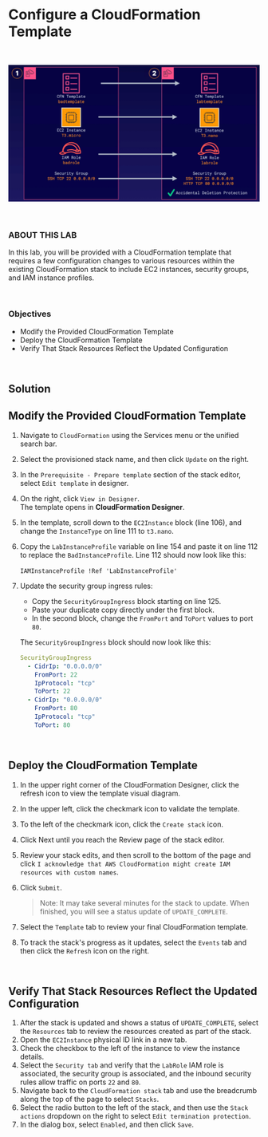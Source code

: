 # Configure a CloudFormation Template

<br>

![](../../img/ChallengeLab-2.png)

<br>

### ABOUT THIS LAB
In this lab, you will be provided with a CloudFormation template that requires a few configuration changes to various resources within the existing CloudFormation stack to include EC2 instances, security groups, and IAM instance profiles.

<br>

### Objectives
- Modify the Provided CloudFormation Template
- Deploy the CloudFormation Template
- Verify That Stack Resources Reflect the Updated Configuration

<br>

## Solution
## Modify the Provided CloudFormation Template
1. Navigate to `CloudFormation` using the Services menu or the unified search bar.
2. Select the provisioned stack name, and then click `Update` on the right.
3. In the `Prerequisite - Prepare template` section of the stack editor, select `Edit template` in designer.
4. On the right, click `View in Designer`.<br>The template opens in **CloudFormation Designer**.
5. In the template, scroll down to the `EC2Instance` block (line 106), and change the `InstanceType` on line 111 to `t3.nano`.
6. Copy the `LabInstanceProfile` variable on line 154 and paste it on line 112 to replace the `BadInstanceProfile`. Line 112 should now look like this:

    `IAMInstanceProfile !Ref 'LabInstanceProfile'`

7. Update the security group ingress rules:
    - Copy the `SecurityGroupIngress` block starting on line 125.
    - Paste your duplicate copy directly under the first block.
    - In the second block, change the `FromPort` and `ToPort` values to port `80`.
    
    The `SecurityGroupIngress` block should now look like this:

    ```yaml
    SecurityGroupIngress
      - CidrIp: "0.0.0.0/0"
        FromPort: 22
        IpProtocol: "tcp"
        ToPort: 22
      - CidrIp: "0.0.0.0/0"
        FromPort: 80
        IpProtocol: "tcp"
        ToPort: 80
    ```


<br>

## Deploy the CloudFormation Template
1. In the upper right corner of the CloudFormation Designer, click the refresh icon to view the template visual diagram.
2. In the upper left, click the checkmark icon to validate the template.
3. To the left of the checkmark icon, click the `Create stack` icon.
4. Click Next until you reach the Review page of the stack editor.
5. Review your stack edits, and then scroll to the bottom of the page and click `I acknowledge that AWS CloudFormation might create IAM resources with custom names`.
6. Click `Submit`.

    > Note: It may take several minutes for the stack to update. When finished, you will see a status update of `UPDATE_COMPLETE`.
7. Select the `Template` tab to review your final CloudFormation template.
8. To track the stack's progress as it updates, select the `Events` tab and then click the `Refresh` icon on the right.

<br>

## Verify That Stack Resources Reflect the Updated Configuration
1. After the stack is updated and shows a status of `UPDATE_COMPLETE`, select the `Resources` tab to review the resources created as part of the stack.
2. Open the `EC2Instance` physical ID link in a new tab.
3. Check the checkbox to the left of the instance to view the instance details.
4. Select the `Security tab` and verify that the `LabRole` IAM role is associated, the security group is associated, and the inbound security rules allow traffic on ports `22` and `80`.
5. Navigate back to the `CloudFormation stack` tab and use the breadcrumb along the top of the page to select `Stacks`.
6. Select the radio button to the left of the stack, and then use the `Stack actions` dropdown on the right to select `Edit termination protection`.
7. In the dialog box, select `Enabled`, and then click `Save`.